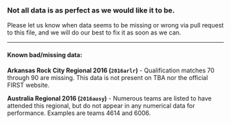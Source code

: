 ### Not all data is as perfect as we would like it to be.
Please let us know when data seems to be missing or wrong via pull
request to this file, and we will do our best to fix it as soon as we
can.

---

#### Known bad/missing data:

**Arkansas Rock City Regional 2016 (`2016arlr`)** - Qualification
matches 70 through 90 are missing. This data is not present on TBA nor
the official FIRST website.

**Australia Regional 2016 (`2016ausy`)** - Numerous teams are listed to
have attended this regional, but do not appear in any numerical data
for performance. Examples are teams 4614 and 6006.

